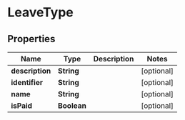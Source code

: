

# LeaveType


## Properties

| Name | Type | Description | Notes |
|------------ | ------------- | ------------- | -------------|
|**description** | **String** |  |  [optional] |
|**identifier** | **String** |  |  [optional] |
|**name** | **String** |  |  [optional] |
|**isPaid** | **Boolean** |  |  [optional] |



